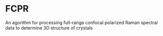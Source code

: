 # FCPR
An agorithm for processing full-range confocal polarized Raman spectral data to determine 3D structure of crystals

